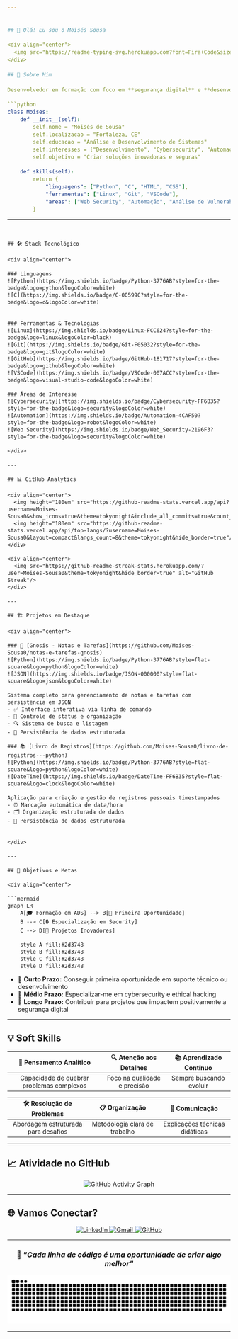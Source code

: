 ```yaml
---


## 👋 Olá! Eu sou o Moisés Sousa

<div align="center">
  <img src="https://readme-typing-svg.herokuapp.com?font=Fira+Code&size=22&pause=1000&color=00D4AA&center=true&vCenter=true&width=435&lines=Desenvolvedor+%26+Segurança+Digital;Estudante+de+ADS;Apaixonado+por+Tecnologia" alt="Typing SVG" />
</div>

## 🚀 Sobre Mim

Desenvolvedor em formação com foco em **segurança digital** e **desenvolvimento de software**. Atualmente cursando **Análise e Desenvolvimento de Sistemas** em Fortaleza/CE, com uma paixão genuína por entender como as coisas funcionam e como torná-las mais seguras e eficientes.

```python
class Moises:
    def __init__(self):
        self.nome = "Moisés de Sousa"
        self.localizacao = "Fortaleza, CE"
        self.educacao = "Análise e Desenvolvimento de Sistemas"
        self.interesses = ["Desenvolvimento", "Cybersecurity", "Automação"]
        self.objetivo = "Criar soluções inovadoras e seguras"
    
    def skills(self):
        return {
            "linguagens": ["Python", "C", "HTML", "CSS"],
            "ferramentas": ["Linux", "Git", "VSCode"],
            "areas": ["Web Security", "Automação", "Análise de Vulnerabilidades"]
        }
```

---
```


## 🛠️ Stack Tecnológico

<div align="center">
  
### Linguagens
![Python](https://img.shields.io/badge/Python-3776AB?style=for-the-badge&logo=python&logoColor=white)
![C](https://img.shields.io/badge/C-00599C?style=for-the-badge&logo=c&logoColor=white)


### Ferramentas & Tecnologias
![Linux](https://img.shields.io/badge/Linux-FCC624?style=for-the-badge&logo=linux&logoColor=black)
![Git](https://img.shields.io/badge/Git-F05032?style=for-the-badge&logo=git&logoColor=white)
![GitHub](https://img.shields.io/badge/GitHub-181717?style=for-the-badge&logo=github&logoColor=white)
![VSCode](https://img.shields.io/badge/VSCode-007ACC?style=for-the-badge&logo=visual-studio-code&logoColor=white)

### Áreas de Interesse
![Cybersecurity](https://img.shields.io/badge/Cybersecurity-FF6B35?style=for-the-badge&logo=security&logoColor=white)
![Automation](https://img.shields.io/badge/Automation-4CAF50?style=for-the-badge&logo=robot&logoColor=white)
![Web Security](https://img.shields.io/badge/Web_Security-2196F3?style=for-the-badge&logo=security&logoColor=white)

</div>

---

## 📊 GitHub Analytics

<div align="center">
  <img height="180em" src="https://github-readme-stats.vercel.app/api?username=Moises-Sousa0&show_icons=true&theme=tokyonight&include_all_commits=true&count_private=true&hide_border=true"/>
  <img height="180em" src="https://github-readme-stats.vercel.app/api/top-langs/?username=Moises-Sousa0&layout=compact&langs_count=8&theme=tokyonight&hide_border=true"/>
</div>

<div align="center">
  <img src="https://github-readme-streak-stats.herokuapp.com/?user=Moises-Sousa0&theme=tokyonight&hide_border=true" alt="GitHub Streak"/>
</div>

---

## 🏗️ Projetos em Destaque

<div align="center">

### 📝 [Gnosis - Notas e Tarefas](https://github.com/Moises-Sousa0/notas-e-tarefas-gnosis)
![Python](https://img.shields.io/badge/Python-3776AB?style=flat-square&logo=python&logoColor=white)
![JSON](https://img.shields.io/badge/JSON-000000?style=flat-square&logo=json&logoColor=white)

Sistema completo para gerenciamento de notas e tarefas com persistência em JSON
- ✅ Interface interativa via linha de comando
- 🔄 Controle de status e organização
- 🔍 Sistema de busca e listagem
- 💾 Persistência de dados estruturada

### 📚 [Livro de Registros](https://github.com/Moises-Sousa0/livro-de-registros---python)
![Python](https://img.shields.io/badge/Python-3776AB?style=flat-square&logo=python&logoColor=white)
![DateTime](https://img.shields.io/badge/DateTime-FF6B35?style=flat-square&logo=clock&logoColor=white)

Aplicação para criação e gestão de registros pessoais timestampados
- ⏰ Marcação automática de data/hora
- 🗂️ Organização estruturada de dados
- 💾 Persistência de dados estruturada


</div>

---

## 🎯 Objetivos e Metas

<div align="center">

```mermaid
graph LR
    A[🎓 Formação em ADS] --> B[💼 Primeira Oportunidade]
    B --> C[🔒 Especialização em Security]
    C --> D[🚀 Projetos Inovadores]
    
    style A fill:#2d3748
    style B fill:#2d3748
    style C fill:#2d3748
    style D fill:#2d3748
```

</div>

- 🔹 **Curto Prazo:** Conseguir primeira oportunidade em suporte técnico ou desenvolvimento
- 🔹 **Médio Prazo:** Especializar-me em cybersecurity e ethical hacking
- 🔹 **Longo Prazo:** Contribuir para projetos que impactem positivamente a segurança digital

---

## 💡 Soft Skills

<div align="center">

| 🧠 **Pensamento Analítico** | 🔍 **Atenção aos Detalhes** | 📚 **Aprendizado Contínuo** |
|:---:|:---:|:---:|
| Capacidade de quebrar problemas complexos | Foco na qualidade e precisão | Sempre buscando evoluir |

| 🛠️ **Resolução de Problemas** | 📋 **Organização** | 🤝 **Comunicação** |
|:---:|:---:|:---:|
| Abordagem estruturada para desafios | Metodologia clara de trabalho | Explicações técnicas didáticas |

</div>

---

## 📈 Atividade no GitHub

<div align="center">
  <img src="https://github-readme-activity-graph.vercel.app/graph?username=Moises-Sousa0&custom_title=Contribuições%20dos%20Últimos%20Meses&hide_border=true&theme=tokyo-night" alt="GitHub Activity Graph"/>
</div>

---

## 🌐 Vamos Conectar?

<div align="center">
  <a href="https://www.linkedin.com/in/mois%C3%A9s-sousa-20132a267/">
    <img src="https://img.shields.io/badge/LinkedIn-0077B5?style=for-the-badge&logo=linkedin&logoColor=white" alt="LinkedIn"/>
  </a>
  <a href="mailto:moisessousanow@gmail.com">
    <img src="https://img.shields.io/badge/Gmail-D14836?style=for-the-badge&logo=gmail&logoColor=white" alt="Gmail"/>
  </a>
  <a href="https://github.com/Moises-Sousa0">
    <img src="https://img.shields.io/badge/GitHub-100000?style=for-the-badge&logo=github&logoColor=white" alt="GitHub"/>
  </a>
</div>

---

<div align="center">
  
  
  ### 💫 _"Cada linha de código é uma oportunidade de criar algo melhor"_
  
  <img src="https://raw.githubusercontent.com/Platane/snk/output/github-contribution-grid-snake.svg" alt="Snake animation"/>
</div>

---
